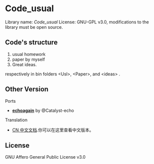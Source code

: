 
# Code_usual

Library name: *Code_usual*
License: GNU-GPL v3.0, modifications to the library must be open source.

## Code's structure
1. usual homework 
2. paper by myself 
3. Great ideas.

respectively in  bin folders \<Usl>, \<Paper>, and \<ideas> .




Other Version
---------------

Ports
- [**echoagain**](https://github.com/dashboard) by @Catalyst-echo

Translation
- [CN 中文文档](https://github.com/ecahagain/Code_usual/blob/main/README_CN.md).你可以在这里查看中文版本。


License
-------

GNU Affero General Public License v3.0
